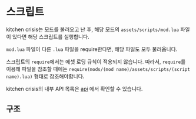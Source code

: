 # 스크립트

kitchen crisis는 모드를 불러오고 난 후, 해당 모드의 `assets/scripts/mod.lua` 파일이 있다면 해당 스크립트를 실행합니다.

`mod.lua` 파일이 다른 `.lua` 파일을 require한다면, 해당 파일도 모두 불러옵니다.

스크립트의 `require`에서는 에셋 로딩 규칙이 적용되지 않습니다. 따라서, `require`를 이용해 파일을 참조할 때에는 `require(mods/(mod name)/assets/scripts/(script name).lua)` 형태로 참조해야합니다.

kitchen crisis의 내부 API 목록은 [api](api.md) 에서 확인할 수 있습니다.

## 구조

